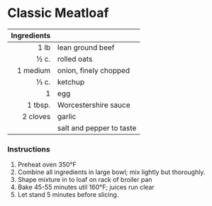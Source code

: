 # Classic Meatloaf
| Ingredients | |
|------------:|:----
|1 lb| lean ground beef
| &frac12; c. | rolled oats
| 1 medium | onion, finely chopped
| &frac13; c. | ketchup
| 1 | egg
| 1 tbsp. | Worcestershire sauce
| 2 cloves | garlic
| | salt and pepper to taste

### Instructions
1. Preheat oven 350&deg;F
2. Combine all ingredients in large bowl; mix lightly but thoroughly.
3. Shape mixture in to loaf on rack of broiler pan
4. Bake 45-55 minutes util 160&deg;F; juices run clear
5. Let stand 5 minutes before slicing.